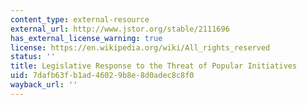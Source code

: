 ```yaml
---
content_type: external-resource
external_url: http://www.jstor.org/stable/2111696
has_external_license_warning: true
license: https://en.wikipedia.org/wiki/All_rights_reserved
status: ''
title: Legislative Response to the Threat of Popular Initiatives
uid: 7dafb63f-b1ad-4602-9b8e-8d0adec8c8f0
wayback_url: ''
---
```

